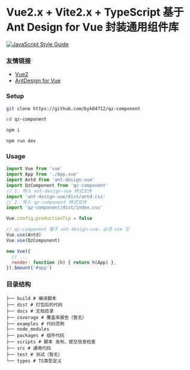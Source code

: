# Vue2.x + Vite2.x + TypeScript 基于 Ant Design for Vue 封装通用组件库

[![JavaScript Style Guide](https://img.shields.io/badge/code_style-standard-brightgreen.svg)](https://standardjs.com)

### 友情链接
- [Vue2](https://v2.vuejs.org/)
- [AntDesign for Vue](https://1x.antdv.com/)

### Setup
```bash
git clone https://github.com/byk04712/qz-component

cd qz-component

npm i

npm run dev
````

### Usage
```js
import Vue from 'vue'
import App from './App.vue'
import Antd from 'ant-design-vue'
import QzComponent from 'qz-component'
// 1. 导入 ant-design-vue 样式文件
import 'ant-design-vue/dist/antd.css'
// 2. 导入 qz-component 样式文件
import 'qz-component/dist/index.css'

Vue.config.productionTip = false

// qz-component 基于 ant-design-vue，必须 use 它
Vue.use(Antd)
Vue.use(QzComponent)

new Vue({
  // ...
  render: function (h) { return h(App) },
}).$mount('#app')
```
### 目录结构
```
├── build # 编译脚本
├── dist # 打包后的代码
├── docs # 文档目录
├── coverage # 覆盖率报告（暂无）
├── examples # 代码范例
├── node_modules
├── packages # 组件代码
├── scripts # 脚本 发布、提交信息检查
├── src # 通⽤代码
├── test # 测试（暂无）
└── types # TS类型定义
```

